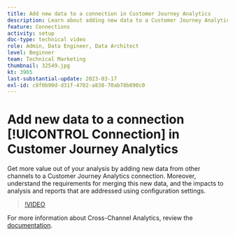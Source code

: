 ```yaml
---
title: Add new data to a connection in Customer Journey Analytics
description: Learn about adding new data to a Customer Journey Analytics connection to get more value out of your analysis. 
feature: Connections
activity: setup
doc-type: technical video
role: Admin, Data Engineer, Data Architect
level: Beginner
team: Technical Marketing
thumbnail: 32549.jpg
kt: 3965
last-substantial-update: 2023-03-17
exl-id: c8f0b90d-d31f-4702-a838-70ab78b690c0
---
```

# Add new data to a connection [!UICONTROL Connection] in Customer Journey Analytics

Get more value out of your analysis by adding new data from other channels to a Customer Journey Analytics connection. Moreover, understand the requirements for merging this new data, and the impacts to analysis and reports that are addressed using configuration settings. 

>[!VIDEO](https://video.tv.adobe.com/v/32549/?learn=on&quality=12)

For more information about Cross-Channel Analytics, review the [documentation](https://experienceleague.adobe.com/docs/analytics-platform/using/cca/overview.html).
